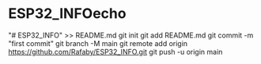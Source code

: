# ESP32_INFOecho 
"# ESP32_INFO" >> README.md
git init
git add README.md
git commit -m "first commit"
git branch -M main
git remote add origin https://github.com/Rafaby/ESP32_INFO.git
git push -u origin main
